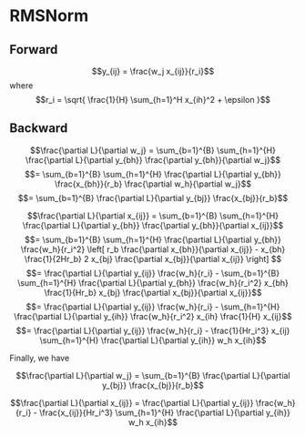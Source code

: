 <!-- **************************************************
Copyright (c) 2025, Mayank Mishra
************************************************** -->

# RMSNorm

## Forward
$$y_{ij} = \frac{w_j x_{ij}}{r_i}$$
where
$$r_i = \sqrt{ \frac{1}{H} \sum_{h=1}^H x_{ih}^2 + \epsilon }$$

## Backward
<!-- weight -->
$$\frac{\partial L}{\partial w_j} = \sum_{b=1}^{B} \sum_{h=1}^{H} \frac{\partial L}{\partial y_{bh}} \frac{\partial y_{bh}}{\partial w_j}$$
$$= \sum_{b=1}^{B} \sum_{h=1}^{H} \frac{\partial L}{\partial y_{bh}} \frac{x_{bh}}{r_b} \frac{\partial w_h}{\partial w_j}$$
$$= \sum_{b=1}^{B} \frac{\partial L}{\partial y_{bj}} \frac{x_{bj}}{r_b}$$

<!-- input -->
$$\frac{\partial L}{\partial x_{ij}} = \sum_{b=1}^{B} \sum_{h=1}^{H} \frac{\partial L}{\partial y_{bh}} \frac{\partial y_{bh}}{\partial x_{ij}}$$
$$= \sum_{b=1}^{B} \sum_{h=1}^{H} \frac{\partial L}{\partial y_{bh}} \frac{w_h}{r_i^2} \left[ r_b \frac{\partial x_{bh}}{\partial x_{ij}} - x_{bh} \frac{1}{2Hr_b} 2 x_{bj} \frac{\partial x_{bj}}{\partial x_{ij}} \right] $$
$$= \frac{\partial L}{\partial y_{ij}} \frac{w_h}{r_i} - \sum_{b=1}^{B} \sum_{h=1}^{H} \frac{\partial L}{\partial y_{bh}} \frac{w_h}{r_i^2} x_{bh} \frac{1}{Hr_b} x_{bj} \frac{\partial x_{bj}}{\partial x_{ij}}$$
$$= \frac{\partial L}{\partial y_{ij}} \frac{w_h}{r_i} - \sum_{h=1}^{H} \frac{\partial L}{\partial y_{ih}} \frac{w_h}{r_i^2} x_{ih} \frac{1}{H} x_{ij}$$
$$= \frac{\partial L}{\partial y_{ij}} \frac{w_h}{r_i} - \frac{1}{Hr_i^3} x_{ij} \sum_{h=1}^{H} \frac{\partial L}{\partial y_{ih}} w_h x_{ih}$$

Finally, we have

$$\frac{\partial L}{\partial w_j} = \sum_{b=1}^{B} \frac{\partial L}{\partial y_{bj}} \frac{x_{bj}}{r_b}$$

$$\frac{\partial L}{\partial x_{ij}} = \frac{\partial L}{\partial y_{ij}} \frac{w_h}{r_i} - \frac{x_{ij}}{Hr_i^3} \sum_{h=1}^{H} \frac{\partial L}{\partial y_{ih}} w_h x_{ih}$$
